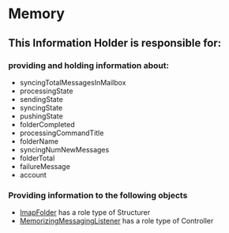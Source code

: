 # Memory
## This Information Holder is responsible for:
### providing and holding information about: 
* syncingTotalMessagesInMailbox
* processingState
* sendingState
* syncingState
* pushingState
* folderCompleted
* processingCommandTitle
* folderName
* syncingNumNewMessages
* folderTotal
* failureMessage
* account
### Providing information to the following objects 
* [ImapFolder](../Structurers/ImapFolder.md) has a role type of Structurer
* [MemorizingMessagingListener](../Controllers/MemorizingMessagingListener.md) has a role type of Controller

